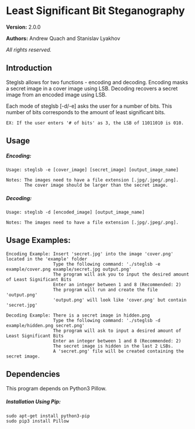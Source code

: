 # Least Significant Bit Steganography


**Version:** 2.0.0 

**Authors:** Andrew Quach and Stanislav Lyakhov

*All rights reserved.*

## Introduction

Steglsb allows for two functions - encoding and decoding.
Encoding masks a secret image in a cover image using LSB.
Decoding recovers a secret image from an encoded image using LSB.

Each mode of steglsb [-d/-e] asks the user for a number of bits.
This number of bits corresponds to the amount of least significant
bits.

    EX: If the user enters '# of bits' as 3, the LSB of 11011010 is 010.

## Usage

##### Encoding:
    Usage: steglsb -e [cover_image] [secret_image] [output_image_name]

    Notes: The images need to have a file extension [.jpg/.jpeg/.png].
           The cover image should be larger than the secret image.
    
##### Decoding:
    Usage: steglsb -d [encoded_image] [output_image_name]

    Notes: The images need to have a file extension [.jpg/.jpeg/.png].


## Usage Examples:
    Encoding Example: Insert 'secret.jpg' into the image 'cover.png' located in the 'example' folder
                      Type the following command: './steglsb -e example/cover.png example/secret.jpg output.png'
                      The program will ask you to input the desired amount of Least Significant Bits 
                      Enter an integer between 1 and 8 (Recommended: 2)
                      The program will run and create the file 'output.png'
                      'output.png' will look like 'cover.png' but contain 'secret.jpg'

    Decoding Example: There is a secret image in hidden.png
                      Type the following command: './steglsb -d example/hidden.png secret.png'
                      The program will ask to input a desired amount of Least Significant Bits
                      Enter an integer between 1 and 8 (Recommended: 2)
                      The secret image is hidden in the last 2 LSBs.
                      A 'secret.png' file will be created containing the secret image.


## Dependencies

This program depends on Python3 Pillow.

##### Installation Using Pip:
    sudo apt-get install python3-pip
    sudo pip3 install Pillow
    
